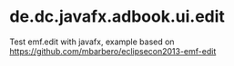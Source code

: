 # de.dc.javafx.adbook.ui.edit
Test emf.edit with javafx, example based on https://github.com/mbarbero/eclipsecon2013-emf-edit
